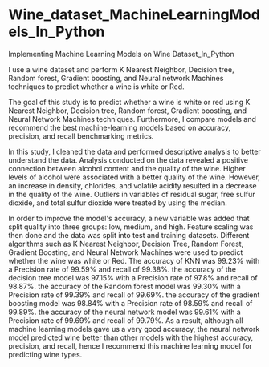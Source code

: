 # Wine_dataset_MachineLearningModels_In_Python
Implementing Machine Learning Models on Wine Dataset_In_Python

I use a wine dataset and perform K Nearest Neighbor, Decision tree, Random forest, Gradient boosting, and Neural network Machines techniques
to predict whether a wine is white or Red. 

The goal of this study is to predict whether a wine is white or red using K Nearest Neighbor, Decision tree, Random forest, Gradient boosting,
and Neural Network Machines techniques. Furthermore, I compare models and recommend the best machine-learning models based on accuracy, precision, 
and recall benchmarking metrics. 

In this study, I cleaned the data and performed descriptive analysis to better understand the data. Analysis conducted on the data revealed a positive
connection between alcohol content and the quality of the wine. Higher levels of alcohol were associated with a better quality of the wine. 
However, an increase in density, chlorides, and volatile acidity resulted in a decrease in the quality of the wine. Outliers in variables of residual sugar,
free sulfur dioxide, and total sulfur dioxide were treated by using the median. 

In order to improve the model's accuracy, a new variable was added that split quality into three groups: low, medium, and high. Feature scaling was then 
done and the data was split into test and training datasets. Different algorithms such as K Nearest Neighbor, Decision Tree, Random Forest, Gradient Boosting,
and Neural Network Machines were used to predict whether the wine was white or Red. The accuracy of KNN was 99.23% with a Precision rate of 99.59% and 
recall of 99.38%. the accuracy of the decision tree model was 97.15% with a Precision rate of 97.8% and recall of 98.87%. the accuracy of the Random forest 
model was 99.30% with a Precision rate of 99.39% and recall of 99.69%. the accuracy of the gradient boosting model was 98.84% with a Precision rate
of 98.59% and recall of 99.89%. the accuracy of the neural network model was 99.61% with a Precision rate of 99.69% and recall of 99.79%. As a result, 
although all machine learning models gave us a very good accuracy, the neural network model predicted wine better than other models with the highest accuracy,
precision, and recall, hence I recommend this machine learning model for predicting wine types. 

